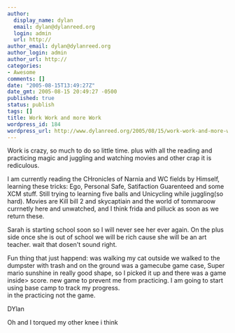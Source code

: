 ```yaml
---
author:
  display_name: dylan
  email: dylan@dylanreed.org
  login: admin
  url: http://
author_email: dylan@dylanreed.org
author_login: admin
author_url: http://
categories:
- Awesome
comments: []
date: "2005-08-15T13:49:27Z"
date_gmt: 2005-08-15 20:49:27 -0500
published: true
status: publish
tags: []
title: Work Work and more Work
wordpress_id: 184
wordpress_url: http://www.dylanreed.org/2005/08/15/work-work-and-more-work/
---
```


Work is crazy, so much to do so little time. plus with all the reading and practicing magic and juggling and watching movies and other crap it is rediculous.

I am currently reading the CHronicles of Narnia and WC fields by Himself, learning these tricks: Ego, Personal Safe, Satifaction Guarenteed and some XCM stuff. Still trying to learning five balls and Unicycling while juggling(so hard). Movies are Kill bill 2 and skycaptiain and the world of tommaroow currnetly here and unwatched, and I think frida and pilluck as soon as we return these.

Sarah is starting school soon so I will never see her ever again. On the plus side once she is out of school we will be rich cause she will be an art teacher. wait that dosen't sound right.

Fun thing that just happend: was walking my cat outside we walked to the dumpster with trash and on the ground was a gamecube game case, Super mario sunshine in really good shape, so I picked it up and there was a game inside> score. new game to prevent me from practicing. I am going to start using base camp to track my progress.  
in the practicing not the game.

DYlan

Oh and I torqued my other knee i think
